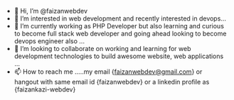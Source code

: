 - 👋 Hi, I’m @faizanwebdev
- 👀 I’m interested in web development and recently interested in devops...
- 🌱 I’m currently working as PHP Developer but also learning and curious to become full stack web developer and going ahead looking to become devops engineer also ...
- 💞️ I’m looking to collaborate on working and learning for web development technologies to build awesome website, web applications ...
- 📫 How to reach me .....my email {faizanwebdev@gmail.com} or hangout with same email id {faizanwebdev} or a linkedin profile as {faizankazi-webdev}

<!---
faizanwebdev/faizanwebdev is a ✨ special ✨ repository because its `README.md` (this file) appears on your GitHub profile.
You can click the Preview link to take a look at your changes.
--->
